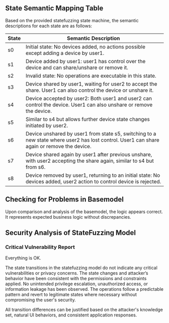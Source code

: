 ## State Semantic Mapping Table

Based on the provided statefuzzing state machine, the semantic descriptions for each state are as follows:

| State | Semantic Description |
|-------|-----------------------|
| s0    | Initial state: No devices added, no actions possible except adding a device by user1. |
| s1    | Device added by user1: user1 has control over the device and can share/unshare or remove it. |
| s2    | Invalid state: No operations are executable in this state. |
| s3    | Device shared by user1, waiting for user2 to accept the share. User1 can also control the device or unshare it. |
| s4    | Device accepted by user2: Both user1 and user2 can control the device. User1 can also unshare or remove the device. |
| s5    | Similar to s4 but allows further device state changes initiated by user2.|
| s6    | Device unshared by user1 from state s5, switching to a new state where user2 has lost control. User1 can share again or remove the device. |
| s7    | Device shared again by user1 after previous unshare, with user2 accepting the share again, similar to s4 but from s6. |
| s8    | Device removed by user1, returning to an initial state: No devices added, user2 action to control device is rejected. |

## Checking for Problems in Basemodel
Upon comparison and analysis of the basemodel, the logic appears correct. It represents expected business logic without discrepancies.

## Security Analysis of StateFuzzing Model

### Critical Vulnerability Report
Everything is OK.

The state transitions in the statefuzzing model do not indicate any critical vulnerabilities or privacy concerns. The state changes and attacker’s behavior have been consistent with the permissions and constraints applied. No unintended privilege escalation, unauthorized access, or information leakage has been observed. The operations follow a predictable pattern and revert to legitimate states where necessary without compromising the user's security.

All transition differences can be justified based on the attacker's knowledge set, natural UI behaviors, and consistent application responses.